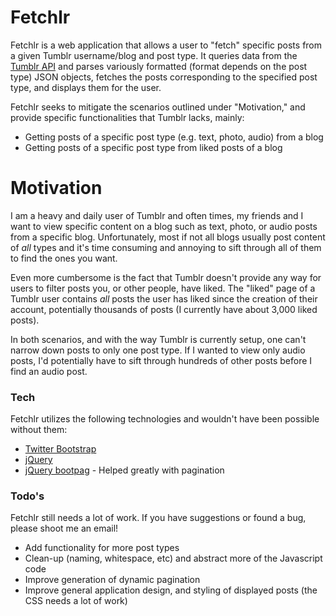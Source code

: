 # Fetchlr
Fetchlr is a web application that allows a user to "fetch" specific posts from a given Tumblr username/blog and post type. It queries data from the [Tumblr API] and parses variously formatted (format depends on the post type) JSON objects, fetches the posts corresponding to the specified post type, and displays them for the user.

Fetchlr seeks to mitigate the scenarios outlined under "Motivation," and provide specific functionalities that Tumblr lacks, mainly:
  - Getting posts of a specific post type (e.g. text, photo, audio) from a blog
  - Getting posts of a specific post type from liked posts of a blog

# Motivation
I am a heavy and daily user of Tumblr and often times, my friends and I want to view specific content on a blog such as text, photo, or audio posts from a specific blog. Unfortunately, most if not all blogs usually post content of <i>all</i> types and it's time consuming and annoying to sift through all of them to find the ones you want. 

Even more cumbersome is the fact that Tumblr doesn't provide any way for users to filter posts you, or other people, have liked. The "liked" page of a Tumblr user contains <i>all</i> posts the user has liked since the creation of their account, potentially thousands of posts (I currently have about 3,000 liked posts).

In both scenarios, and with the way Tumblr is currently setup, one can't narrow down posts to only one post type. If I wanted to view only audio posts, I'd potentially have to sift through hundreds of other posts before I find an audio post.

### Tech
Fetchlr utilizes the following technologies and wouldn't have been possible without them:
* [Twitter Bootstrap]
* [jQuery]
* [jQuery bootpag] - Helped greatly with pagination

### Todo's
Fetchlr still needs a lot of work. If you have suggestions or found a bug, please shoot me an email!
 - Add functionality for more post types
 - Clean-up (naming, whitespace, etc) and abstract more of the Javascript code
 - Improve generation of dynamic pagination
 - Improve general application design, and styling of displayed posts (the CSS needs a lot of work)

[Tumblr API]:https://www.tumblr.com/docs/en/api/v2
[Digital Ocean]:https://www.digitalocean.com
[node.js]:http://nodejs.org
[Twitter Bootstrap]:http://twitter.github.com/bootstrap/
[jQuery]:http://jquery.com
[jQuery bootpag]:http://botmonster.com/jquery-bootpag/
